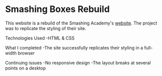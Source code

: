 <h1> Smashing Boxes Rebuild </h1>

This website is a rebuild of the Smashing Academy's <a href="http://academy.smashingboxes.com/">website</a>. The project was to replicate the styling of their site.

Technologies Used
-HTML & CSS

What I completed
-The site successfully replicates their styling in a full-width browser

Continuing issues
-No responsive design
-The layout breaks at several points on a desktop 

